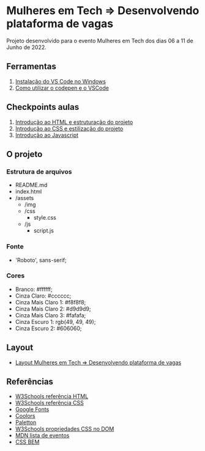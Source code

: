 # Mulheres em Tech => Desenvolvendo plataforma de vagas

Projeto desenvolvido para o evento Mulheres em Tech dos dias 06 a 11 de Junho de 2022.

## Ferramentas

1. [Instalação do VS Code no Windows](https://kenzie.com.br/blog/instalacao-vs-code-windows/)
2. [Como utilizar o codepen e o VSCode](https://kenzie-academy-brasil.github.io/ferramentas/)

## Checkpoints aulas

1. [Introdução ao HTML e estruturação do projeto](https://kenzieacademybr.notion.site/Checkpoint-9c82404fd5c04361aedae97885f2db84)
2. [Introdução ao CSS e estilização do projeto](https://kenzieacademybr.notion.site/Checkpoint-9b0ef055024440409ee16f387aea7b1b)
3. [Introdução ao Javascript](https://kenzieacademybr.notion.site/Checkpoint-74a6a7789ddf478e92ed2cf0ebb9cb37)

## O projeto

### Estrutura de arquivos

- README.md
- index.html
- /assets
  - /img
  - /css
    - style.css
  - /js
    - script.js

### Fonte

- 'Roboto', sans-serif;

### Cores

- Branco: #ffffff;
- Cinza Claro: #cccccc;
- Cinza Mais Claro 1: #f8f8f8;
- Cinza Mais Claro 2: #d9d9d9;
- Cinza Mais Claro 3: #fafafa;
- Cinza Escuro 1: rgb(49, 49, 49);
- Cinza Escuro 2: #606060;

## Layout

- [Layout Mulheres em Tech => Desenvolvendo plataforma de vagas](https://www.figma.com/file/ivCfSG5ElZUqz5KLv2fmhn/Evento----Mulheres-em-Tech?node-id=39%3A135)

## Referências

- [W3Schools referência HTML](https://www.w3schools.com/tags/default.asp)
- [W3Schools referência CSS](https://www.w3schools.com/cssref/default.asp)
- [Google Fonts](https://fonts.google.com/)
- [Coolors](https://coolors.co/palettes/trending)
- [Paletton](https://paletton.com/)
- [W3Schools propriedades CSS no DOM](https://www.w3schools.com/jsref/dom_obj_style.asp)
- [MDN lista de eventos](https://developer.mozilla.org/en-US/docs/Web/Events)
- [CSS BEM](https://desenvolvimentoparaweb.com/css/bem/)
